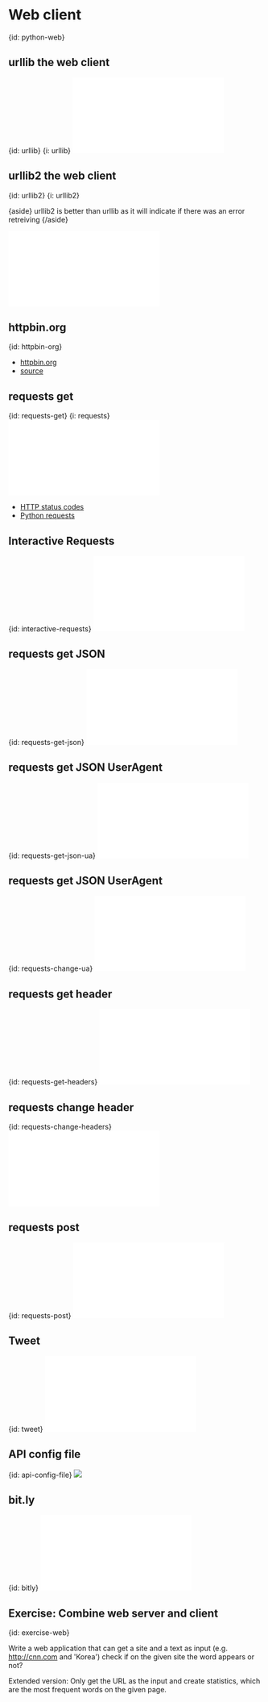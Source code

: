 # Web client
{id: python-web}

## urllib the web client
{id: urllib}
{i: urllib}
![](examples/other/web_client.py)


## urllib2 the web client
{id: urllib2}
{i: urllib2}

{aside}
urllib2 is better than urllib as it will indicate if there was an error retreiving
{/aside}

![](examples/other/try_urllib2.py)


## httpbin.org
{id: httpbin-org}

* [httpbin.org](http://httpbin.org)
* [source](https://github.com/Runscope/httpbin)



## requests get
{id: requests-get}
{i: requests}
![](examples/web/requests_get.py)

* [HTTP status codes](https://en.wikipedia.org/wiki/List_of_HTTP_status_codes)
* [Python requests](http://docs.python-requests.org/)



## Interactive Requests
{id: interactive-requests}
![](examples/other/interact_requests.py)


## requests get JSON
{id: requests-get-json}
![](examples/web/requests_get_json.py)


## requests get JSON UserAgent
{id: requests-get-json-ua}
![](examples/web/requests_get_json_ua.py)


## requests get JSON UserAgent
{id: requests-change-ua}
![](examples/web/requests_get_json_ua_changed.py)


## requests get header
{id: requests-get-headers}
![](examples/web/requests_get_headers.py)


## requests change header
{id: requests-change-headers}
![](examples/web/requests_change_headers.py)


## requests post
{id: requests-post}
![](examples/web/requests_post.py)



## Tweet
{id: tweet}
![](examples/web/tweet.py)


## API config file
{id: api-config-file}
![](examples/web/api.cfg)


## bit.ly
{id: bitly}
![](examples/web/bitly.py)


## Exercise: Combine web server and client
{id: exercise-web}


Write a web application that can get a site and a text as input (e.g. http://cnn.com  and 'Korea')
check if on the given site the word appears or not?




Extended version: Only get the URL as the input and create statistics, which are the most
frequent words on the given page.





